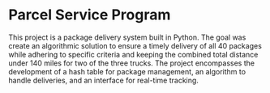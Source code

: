 # Parcel Service Program
This project is a package delivery system built in Python. The goal was create an algorithmic solution to ensure a timely delivery of all 40 packages while adhering to 
specific criteria and keeping the combined total distance under 140 miles for two of the three trucks. 
The project encompasses the development of a hash table for package management, an algorithm to handle deliveries, and an interface for real-time tracking.
